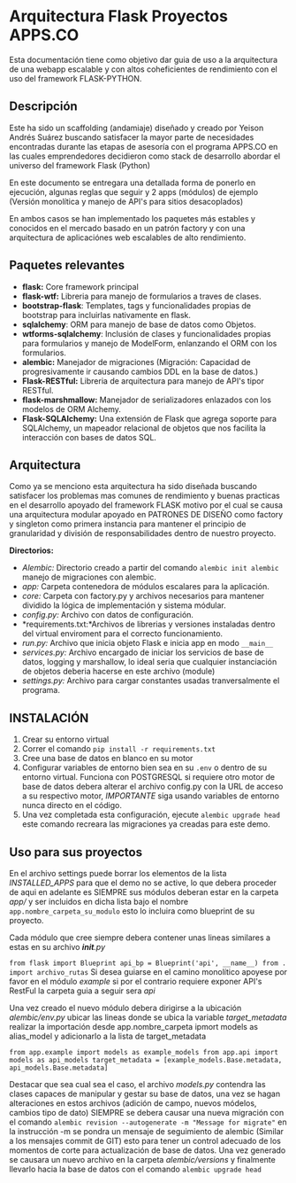 # Arquitectura Flask Proyectos APPS.CO

Esta documentación tiene como objetivo dar guia de uso a la arquitectura de una webapp escalable y con altos coheficientes de rendimiento con el uso del framework FLASK-PYTHON.
## Descripción
Este ha sido un scaffolding (andamiaje) diseñado y creado por Yeison Andrés Suárez buscando satisfacer la mayor parte de necesidades encontradas durante las etapas de asesoría con el programa APPS.CO en las cuales emprendedores decidieron como
stack de desarrollo abordar el universo del framework Flask (Python)

En este documento se entregara una detallada forma de ponerlo en ejecución, algunas reglas que seguir y 2 apps (módulos) de ejemplo (Versión monolítica y manejo de API's para sitios desacoplados)

En ambos casos se han implementado los paquetes más estables y conocidos en el mercado basado en un patrón factory y con una
arquitectura de aplicaciónes web escalables de alto rendimiento.

## Paquetes relevantes
- **flask:** Core framework principal
- **flask-wtf:** Libreria para manejo de formularios a traves de clases.
- **bootstrap-flask**: Templates, tags y funcionalidades propias de bootstrap para incluirlas nativamente en flask.
- **sqlalchemy**: ORM para manejo de base de datos como Objetos.
- **wtforms-sqlalchemy**: Inclusión de clases y funcionalidades propias para formularios y  manejo de ModelForm, enlanzando el ORM con los formularios.
- **alembic:** Manejador de migraciones (Migración: Capacidad de progresivamente ir causando cambios DDL en la base de datos.)
- **Flask-RESTful:** Libreria de arquitectura para manejo de API's tipor RESTful.
- **flask-marshmallow:** Manejador de serializadores enlazados con los modelos de ORM Alchemy.
- **Flask-SQLAlchemy:** Una extensión de Flask que agrega soporte para SQLAlchemy, un mapeador relacional de objetos que nos facilita la interacción con bases de datos SQL.
## Arquitectura
Como ya se menciono esta arquitectura ha sido diseñada buscando satisfacer los problemas mas comunes de rendimiento y buenas practicas en el desarrollo apoyado del framework FLASK motivo por el cual se causa una arquitectura modular apoyado en PATRONES DE DISEÑO como factory y singleton como primera instancia para mantener el principio de granularidad y división de responsabilidades dentro de nuestro proyecto.

**Directorios:**
- *Alembic:* Directorio creado a partir del comando `alembic init alembic` manejo de migraciones con alembic.
- *app:* Carpeta contenedora de módulos escalares para la aplicación.
- *core:* Carpeta con factory.py y archivos necesarios para mantener dividido la lógica de implementación y sistema módular.
- *config.py:* Archivo con datos de configuración.
- *requirements.txt:*Archivos de librerias y versiones instaladas dentro del virtual enviroment para el correcto funcionamiento.
- *run.py:* Archivo que inicia objeto Flask e inicia app en modo `__main__`
- *services.py:* Archivo encargado de iniciar los servicios de base de datos, logging y marshallow, lo ideal seria que cualquier instanciación de objetos deberia hacerse en este archivo (module)
- *settings.py:* Archivo para cargar constantes usadas tranversalmente el programa.
## INSTALACIÓN
1. Crear su entorno virtual
2. Correr el comando `pip install -r requirements.txt`
3. Cree una base de datos en blanco en su motor
4. Configurar variables de entorno bien sea en su `.env` o dentro de su entorno virtual.
    Funciona con POSTGRESQL si requiere otro motor de base de datos debera alterar el archivo config.py con la URL de acceso a su respectivo motor, *IMPORTANTE* siga usando variables de entorno nunca directo en el código.
5. Una vez completada esta configuración, ejecute `alembic upgrade head` este comando recreara las migraciones ya creadas para este demo.

## Uso para sus proyectos

En el archivo settings puede borrar los elementos de la lista *INSTALLED_APPS* para que el demo no se active, lo que debera proceder de aqui en adelante es SIEMPRE sus módulos deberan estar en la carpeta *app/* y ser incluidos en dicha lista bajo el nombre `app.nombre_carpeta_su_modulo` esto lo incluira como blueprint de su proyecto.

Cada módulo que cree siempre debera contener unas lineas similares a estas en su archivo *__init__.py*

`
from flask import Blueprint
api_bp = Blueprint('api', __name__)
from . import archivo_rutas
`
Si desea guiarse en el camino monolítico apoyese por favor en el módulo *example* si por el contrario requiere exponer API's RestFul la carpeta guia a seguir sera *api*

Una vez creado el nuevo módulo debera dirigirse a la ubicación *alembic/env.py* ubicar las lineas donde se ubica la variable *target_metadata* realizar la importación desde app.nombre_carpeta ipmort models as alias_model y adicionarlo a la lista de target_metadata

`
from app.example import models as example_models
from app.api import models as api_models
target_metadata = [example_models.Base.metadata, api_models.Base.metadata]
`

Destacar que sea cual sea el caso, el archivo *models.py* contendra las clases capaces de manipular y gestar su base de datos, una vez se hagan alteraciones en estos archivos (adición de campo, nuevos módelos, cambios tipo de dato) SIEMPRE se debera causar una nueva migración con el comando `alembic revision --autogenerate -m "Message for migrate"` en la instrucción -m se pondra un mensaje de seguimiento de alembic (Similar a los mensajes commit de GIT) esto para tener un control adecuado de los momentos de corte para actualización de base de datos. Una vez generado se causara un nuevo archivo en la carpeta *alembic/versions* y finalmente llevarlo hacia la base de datos con el comando `alembic upgrade head`
